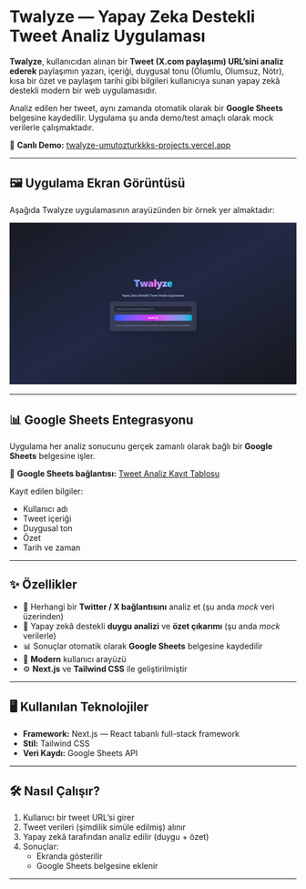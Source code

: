 # Twalyze — Yapay Zeka Destekli Tweet Analiz Uygulaması

**Twalyze**, kullanıcıdan alınan bir **Tweet (X.com paylaşımı) URL’sini analiz ederek** paylaşımın yazarı, içeriği, duygusal tonu (Olumlu, Olumsuz, Nötr), kısa bir özet ve paylaşım tarihi gibi bilgileri kullanıcıya sunan yapay zekâ destekli modern bir web uygulamasıdır.

Analiz edilen her tweet, aynı zamanda otomatik olarak bir **Google Sheets** belgesine kaydedilir. Uygulama şu anda demo/test amaçlı olarak mock verilerle çalışmaktadır.

🔗 **Canlı Demo:** [twalyze-umutozturkkks-projects.vercel.app](https://twalyze-umutozturkkks-projects.vercel.app/)

---

## 🖼️ Uygulama Ekran Görüntüsü

Aşağıda Twalyze uygulamasının arayüzünden bir örnek yer almaktadır:

![Uygulama Ekran Görüntüsü](public/screenshot.jpeg)

---

## 📊 Google Sheets Entegrasyonu

Uygulama her analiz sonucunu gerçek zamanlı olarak bağlı bir **Google Sheets** belgesine işler.

🔗 **Google Sheets bağlantısı:** [Tweet Analiz Kayıt Tablosu](https://docs.google.com/spreadsheets/d/16XqIKO4iVRCNXnp7An6NPQ7G_Fy4Bg_ctlKkLI6K8Gw/edit?usp=sharing)

Kayıt edilen bilgiler:
- Kullanıcı adı
- Tweet içeriği
- Duygusal ton
- Özet
- Tarih ve zaman

---

## ✨ Özellikler

- 🔗 Herhangi bir **Twitter / X bağlantısını** analiz et (şu anda *mock* veri üzerinden)
- 🧠 Yapay zekâ destekli **duygu analizi** ve **özet çıkarımı** (şu anda *mock* verilerle)
- 📊 Sonuçlar otomatik olarak **Google Sheets** belgesine kaydedilir
- 🌙 **Modern** kullanıcı arayüzü
- ⚙️ **Next.js** ve **Tailwind CSS** ile geliştirilmiştir

---

## 🖥️ Kullanılan Teknolojiler

- **Framework:** Next.js — React tabanlı full-stack framework
- **Stil:** Tailwind CSS
- **Veri Kaydı:** Google Sheets API

---

## 🛠️ Nasıl Çalışır?

1. Kullanıcı bir tweet URL’si girer
2. Tweet verileri (şimdilik simüle edilmiş) alınır
3. Yapay zekâ tarafından analiz edilir (duygu + özet)
4. Sonuçlar:
   - Ekranda gösterilir
   - Google Sheets belgesine eklenir

---

